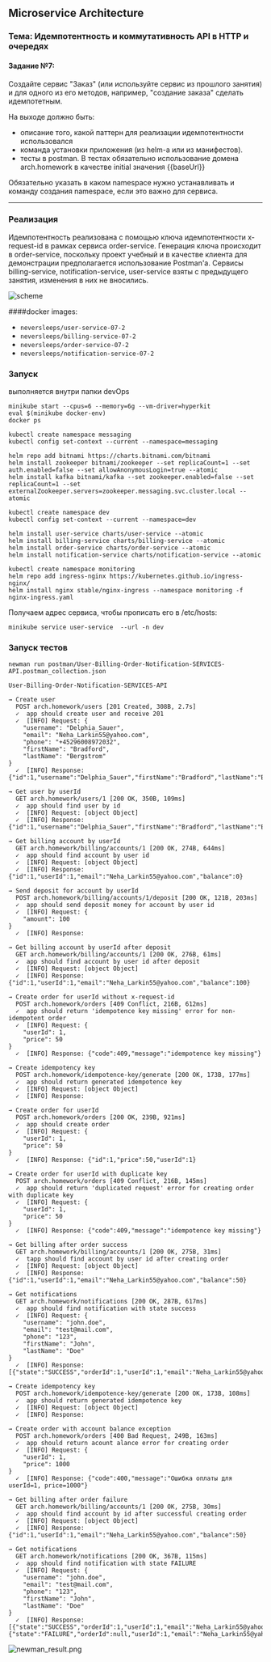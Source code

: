 ## Microservice Architecture
### Тема: Идемпотентность и коммутативность API в HTTP и очередях
#### Задание №7:

Создайте сервис "Заказ" (или используйте сервис из прошлого занятия) и для одного из его методов, например, "создание заказа" сделать идемпотетным.

На выходе должно быть: 
- описание того, какой паттерн для реализации идемпотентности использовался
- команда установки приложения (из helm-а или из манифестов). 
- тесты в postman. В тестах обязательно использование домена arch.homework в качестве initial значения {{baseUrl}}


Обязательно указать в каком namespace нужно устанавливать и команду создания namespace, если это важно для сервиса.

------------------------------------------------------------------
### Реализация

Идемпотентность реализована с помощью ключа идемпотентности x-request-id в рамках сервиса order-service.
Генерация ключа происходит в order-service, поскольку проект учебный и в качестве клиента для демонстрации предполагается использование Postman'а.
Сервисы billing-service, notification-service, user-service взяты с предыдущего занятия, изменения в них не вносились.

![scheme](./readme.asserts/idempotence-sheme.png)



####docker images:
- ```neversleeps/user-service-07-2```
- ```neversleeps/billing-service-07-2```
- ```neversleeps/order-service-07-2```
- ```neversleeps/notification-service-07-2```

### Запуск
выполняется внутри папки devOps
```shell script
minikube start --cpus=6 --memory=6g --vm-driver=hyperkit
eval $(minikube docker-env)
docker ps
```

```shell script
kubectl create namespace messaging
kubectl config set-context --current --namespace=messaging

helm repo add bitnami https://charts.bitnami.com/bitnami
helm install zookeeper bitnami/zookeeper --set replicaCount=1 --set auth.enabled=false --set allowAnonymousLogin=true --atomic
helm install kafka bitnami/kafka --set zookeeper.enabled=false --set replicaCount=1 --set externalZookeeper.servers=zookeeper.messaging.svc.cluster.local --atomic

kubectl create namespace dev
kubectl config set-context --current --namespace=dev

helm install user-service charts/user-service --atomic
helm install billing-service charts/billing-service --atomic
helm install order-service charts/order-service --atomic
helm install notification-service charts/notification-service --atomic

kubectl create namespace monitoring
helm repo add ingress-nginx https://kubernetes.github.io/ingress-nginx/
helm install nginx stable/nginx-ingress --namespace monitoring -f nginx-ingress.yaml
```

Получаем адрес сервиса, чтобы прописать его в /etc/hosts: 
```shell script
minikube service user-service  --url -n dev
```

### Запуск тестов
```shell script
newman run postman/User-Billing-Order-Notification-SERVICES-API.postman_collection.json
```
```
User-Billing-Order-Notification-SERVICES-API

→ Create user
  POST arch.homework/users [201 Created, 308B, 2.7s]
  ✓  app should create user and receive 201
  ✓  [INFO] Request: {
    "username": "Delphia_Sauer",
    "email": "Neha_Larkin55@yahoo.com",
    "phone": "+45296008972032",
    "firstName": "Bradford",
    "lastName": "Bergstrom"
}
  ✓  [INFO] Response: {"id":1,"username":"Delphia_Sauer","firstName":"Bradford","lastName":"Bergstrom","email":"Neha_Larkin55@yahoo.com","phone":"+45296008972032"}

→ Get user by userId
  GET arch.homework/users/1 [200 OK, 350B, 109ms]
  ✓  app should find user by id
  ✓  [INFO] Request: [object Object]
  ✓  [INFO] Response: {"id":1,"username":"Delphia_Sauer","firstName":"Bradford","lastName":"Bergstrom","email":"Neha_Larkin55@yahoo.com","phone":"+45296008972032"}

→ Get billing account by userId
  GET arch.homework/billing/accounts/1 [200 OK, 274B, 644ms]
  ✓  app should find account by user id
  ✓  [INFO] Request: [object Object]
  ✓  [INFO] Response: {"id":1,"userId":1,"email":"Neha_Larkin55@yahoo.com","balance":0}

→ Send deposit for account by userId
  POST arch.homework/billing/accounts/1/deposit [200 OK, 121B, 203ms]
  ✓  app should send deposit money for account by user id
  ✓  [INFO] Request: {
    "amount": 100
}
  ✓  [INFO] Response: 

→ Get billing account by userId after deposit
  GET arch.homework/billing/accounts/1 [200 OK, 276B, 61ms]
  ✓  app should find account by user id after deposit
  ✓  [INFO] Request: [object Object]
  ✓  [INFO] Response: {"id":1,"userId":1,"email":"Neha_Larkin55@yahoo.com","balance":100}

→ Create order for userId without x-request-id
  POST arch.homework/orders [409 Conflict, 216B, 612ms]
  ✓  app should return 'idempotence key missing' error for non-idempotent order
  ✓  [INFO] Request: {
    "userId": 1,
    "price": 50
}
  ✓  [INFO] Response: {"code":409,"message":"idempotence key missing"}

→ Create idempotency key
  POST arch.homework/idempotence-key/generate [200 OK, 173B, 177ms]
  ✓  app should return generated idempotence key
  ✓  [INFO] Request: [object Object]
  ✓  [INFO] Response: 

→ Create order for userId
  POST arch.homework/orders [200 OK, 239B, 921ms]
  ✓  app should create order
  ✓  [INFO] Request: {
    "userId": 1,
    "price": 50
}
  ✓  [INFO] Response: {"id":1,"price":50,"userId":1}

→ Create order for userId with duplicate key
  POST arch.homework/orders [409 Conflict, 216B, 145ms]
  ✓  app should return 'duplicated request' error for creating order with duplicate key
  ✓  [INFO] Request: {
    "userId": 1,
    "price": 50
}
  ✓  [INFO] Response: {"code":409,"message":"idempotence key missing"}

→ Get billing after order success
  GET arch.homework/billing/accounts/1 [200 OK, 275B, 31ms]
  ✓  tapp should find account by user id after creating order
  ✓  [INFO] Request: [object Object]
  ✓  [INFO] Response: {"id":1,"userId":1,"email":"Neha_Larkin55@yahoo.com","balance":50}

→ Get notifications
  GET arch.homework/notifications [200 OK, 287B, 617ms]
  ✓  app should find notification with state success
  ✓  [INFO] Request: {
    "username": "john.doe",
    "email": "test@mail.com",
    "phone": "123",
    "firstName": "John",
    "lastName": "Doe"
}
  ✓  [INFO] Response: [{"state":"SUCCESS","orderId":1,"userId":1,"email":"Neha_Larkin55@yahoo.com"}]

→ Create idempotency key
  POST arch.homework/idempotence-key/generate [200 OK, 173B, 108ms]
  ✓  app should return generated idempotence key
  ✓  [INFO] Request: [object Object]
  ✓  [INFO] Response: 

→ Create order with account balance exception
  POST arch.homework/orders [400 Bad Request, 249B, 163ms]
  ✓  app should return acount alance error for creating order
  ✓  [INFO] Request: {
    "userId": 1,
    "price": 1000
}
  ✓  [INFO] Response: {"code":400,"message":"Ошибка оплаты для userId=1, price=1000"}

→ Get billing after order failure
  GET arch.homework/billing/accounts/1 [200 OK, 275B, 30ms]
  ✓  app should find account by id after successful creating order
  ✓  [INFO] Request: [object Object]
  ✓  [INFO] Response: {"id":1,"userId":1,"email":"Neha_Larkin55@yahoo.com","balance":50}

→ Get notifications
  GET arch.homework/notifications [200 OK, 367B, 115ms]
  ✓  app should find notification with state FAILURE
  ✓  [INFO] Request: {
    "username": "john.doe",
    "email": "test@mail.com",
    "phone": "123",
    "firstName": "John",
    "lastName": "Doe"
}
  ✓  [INFO] Response: [{"state":"SUCCESS","orderId":1,"userId":1,"email":"Neha_Larkin55@yahoo.com"},{"state":"FAILURE","orderId":null,"userId":1,"email":"Neha_Larkin55@yahoo.com"}]
```
![newman_result.png](./readme.asserts/newman-resilts.png)
